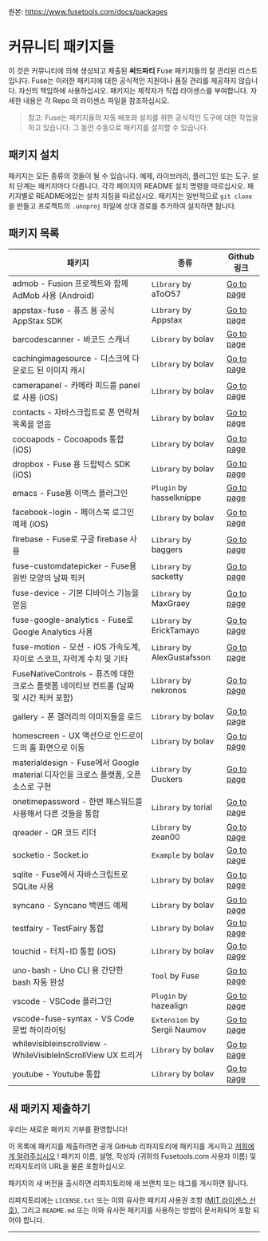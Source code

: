 원본: https://www.fusetools.com/docs/packages

# 커뮤니티 패키지들 #

이 것은 커뮤니티에 의해 생성되고 제출된 **써드파티** Fuse 패키지들의 잘 관리된 리스트 입니다. Fuse는 이러한 패키지에 대한 공식적인 지원이나 품질 관리를 제공하지 않습니다. 자신의 책임하에 사용하십시오.
패키지는 제작자가 직접 라이센스를 부여합니다. 자세한 내용은 각 Repo 의 라이센스 파일을 참조하십시오. 

> 참고: Fuse는 패키지들의 자동 배포와 설치를 위한 공식적인 도구에 대한 작업을 하고 있습니다. 그 동안 수동으로 패키지를 설치할 수 있습니다.

## 패키지 설치 ##

패키지는 모든 종류의 것들이 될 수 있습니다. 예제, 라이브러리, 플러그인 또는 도구. 설치 단계는 패키지마다 다릅니다. 각각 페이지의 README 설치 명령을 따르십시오. 패키지별로 README에있는 설치 지침을 따르십시오. 패키지는 일반적으로 `git clone` 을 만들고 프로젝트의 `.unoproj` 파일에 상대 경로를 추가하여 설치하면 됩니다.

## 패키지 목록 ##

| 패키지 | 종류 | Github 링크 |
|-|-|-|
| admob - Fusion 프로젝트와 함께 AdMob 사용 (Android) | `Library` by aToO57 | [Go to page](https://github.com/aToO57/AdMob) |
| appstax-fuse - 퓨즈 용 공식 AppStax SDK | `Library` by Appstax | [Go to page](https://github.com/Appstax/appstax-fuse) |
| barcodescanner - 바코드 스캐너 | `Library` by bolav | [Go to page](https://github.com/bolav/fuse-barcodescanner) |	
| cachingimagesource - 디스크에 다운로드 된 이미지 캐시 | `Library` by bolav | [Go to page](https://github.com/bolav/fuse-cachingimagesource) |
| camerapanel - 카메라 피드를 panel로 사용 (iOS) | `Library` by bolav | [Go to page](https://github.com/bolav/fuse-camerapanel) |
| contacts - 자바스크립트로 폰 연락처 목록을 얻음 | `Library` by bolav | [Go to page](https://github.com/bolav/fuse-contacts) |
| cocoapods - Cocoapods 통합 (iOS) | `Library` by bolav | [Go to page](https://github.com/bolav/fuse-cocoapods)
| dropbox - Fuse 용 드랍박스 SDK (iOS) | `Library` by bolav | [Go to page](https://github.com/bolav/fuse-dropbox) |
| emacs - Fuse용 이맥스 플러그인 | `Plugin` by hasselknippe | [Go to page](https://github.com/kristianhasselknippe/fuse-mode) |
| facebook-login - 페이스북 로그인 예제 (iOS) | `Library` by bolav | [Go to page](https://github.com/bolav/fuse-facebook-login) |
| firebase - Fuse로 구글 firebase 사용 | `Library` by baggers | [Go to page](https://github.com/cbaggers/Fuse.Firebase) |
| fuse-customdatepicker - Fuse용 원반 모양의 날짜 픽커 | `Library` by sacketty | [Go to page](https://github.com/sacketty/fuse-customdatepicker) |
| fuse-device - 기본 디바이스 기능을 얻음 | `Library` by MaxGraey | [Go to page](https://github.com/MaxGraey/fuse-device) |
| fuse-google-analytics - Fuse로 Google Analytics 사용 | `Library` by ErickTamayo | [Go to page](https://github.com/ErickTamayo/fuse-google-analytics) |
| fuse-motion - 모션 - iOS 가속도계, 자이로 스코프, 자력계 수치 및 기타 | `Library` by AlexGustafsson | [Go to page](https://github.com/AlexGustafsson/fuse-motion) |	
| FuseNativeControls - 퓨즈에 대한 크로스 플랫폼 네이티브 컨트롤 (날짜 및 시간 픽커 포함) | `Library` by nekronos | [Go to page](https://github.com/nekronos/FuseNativeControls) |
| gallery - 폰 갤러리의 이미지들을 로드 | `Library` by bolav | [Go to page](https://github.com/bolav/fuse-gallery) |
| homescreen - UX 액션으로 안드로이드의 홈 화면으로 이동 | `Library` by bolav | [Go to page](https://github.com/bolav/fuse-homescreen) |
| materialdesign - Fuse에서 Google material 디자인을 크로스 플랫폼, 오픈 소스로 구현 | `Library` by Duckers | [Go to page](https://github.com/Duckers/Fuse.MaterialDesign) |
| onetimepassword - 한번 패스워드를 사용해서 다른 것들을 통합 | `Library` by torial	| [Go to page](https://github.com/torial/fuse-community) |
| qreader - QR 코드 리더 | `Library` by zean00 | [Go to page](https://github.com/zean00/fuse-qreader) |
| socketio - Socket.io | `Example` by bolav | [Go to page](https://github.com/bolav/fuse-example-using-socketio) |
| sqlite - Fuse에서 자바스크립트로 SQLite 사용  | `Library` by bolav | [Go to page]() |
| syncano - Syncano 백엔드 예제 | `Library` by bolav | [Go to page](https://github.com/bolav/fuse-example-using-syncano) |	
| testfairy - TestFairy 통합 | `Library` by bolav | [Go to page](https://github.com/bolav/fuse-testfairy) |
| touchid - 터치-ID 통합 (iOS) | `Library` by bolav | [Go to page](https://github.com/bolav/fuse-touchid) |
| uno-bash - Uno CLI 용 간단한 bash 자동 완성 | `Tool` by Fuse | [Go to page](https://github.com/fusetools/UnoBashCompletion) |
| vscode - VSCode 플러그인 | `Plugin` by hazealign | [Go to page](https://github.com/Hazealign/vscode-fuse) |
| vscode-fuse-syntax - VS Code 문법 하이라이팅 | `Extension` by Sergii Naumov | [Go to page](https://marketplace.visualstudio.com/items?itemName=naumovs.vscode-fuse-syntax) |
| whilevisibleinscrollview - WhileVisibleInScrollView UX 트리거 | `Library` by bolav | [Go to page](https://github.com/bolav/fuse-whilevisibleinscrollview) |
| youtube - Youtube 통합 | `Library` by bolav | [Go to page](https://github.com/bolav/fuse-youtube) |

## 새 패키지 제출하기 ##

우리는 새로운 패키지 기부를 환영합니다!

이 목록에 패키지를 제출하려면 공개 GitHub 리파지토리에 패키지를 게시하고 [저희에게 알려주십시오](https://www.fusetools.com/contact) ! 패키지 이름, 설명, 작성자 (귀하의 Fusetools.com 사용자 이름) 및 리파지토리의 URL을 물론 포함하십시오.

패키지의 새 버전을 출시하면 리파지토리에 새 브랜치 또는 태그를 게시하면 됩니다.

리파지토리에는 `LICENSE.txt` 또는 이와 유사한 패키지 사용권 조항 ([MIT 라이센스 선호](https://opensource.org/licenses/MIT)), 그리고 `README.md` 또는 이와 유사한 패키지를 사용하는 방법이 문서화되어 포함 되어야 합니다.

---
